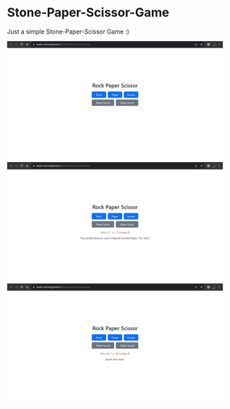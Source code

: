 # Stone-Paper-Scissor-Game
<p>
  Just a simple Stone-Paper-Scissor Game :)
</p>
<img src="https://github.com/Basith-Ahmed/Stone-Paper-Scissor-Game/blob/main/screenshots/Screenshot%20(117).png">
<img src="https://github.com/Basith-Ahmed/Stone-Paper-Scissor-Game/blob/main/screenshots/Screenshot%20(119).png">
<img src="https://github.com/Basith-Ahmed/Stone-Paper-Scissor-Game/blob/main/screenshots/Screenshot%20(120).png">
